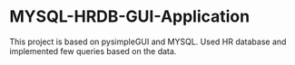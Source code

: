 # MYSQL-HRDB-GUI-Application
This project is based on pysimpleGUI and MYSQL. Used HR database and implemented few queries based on the data.
